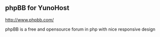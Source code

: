 phpBB for YunoHost
----------------------

http://www.phpbb.com/

phpBB is a free and opensource forum in php with nice responsive design
